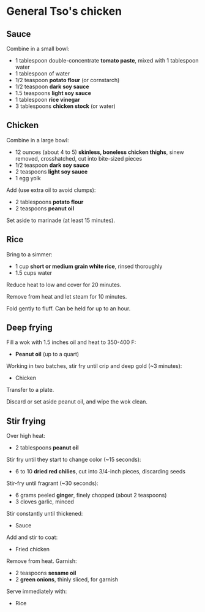 General Tso's chicken
=====================

Sauce
-----

Combine in a small bowl:

- 1 tablespoon double-concentrate **tomato paste**, mixed with 1 tablespoon water
- 1 tablespoon of water
- 1/2 teaspoon **potato flour** (or cornstarch)
- 1/2 teaspoon **dark soy sauce**
- 1.5 teaspoons **light soy sauce**
- 1 tablespoon **rice vinegar**
- 3 tablespoons **chicken stock** (or water)

Chicken
-------

Combine in a large bowl:

- 12 ounces (about 4 to 5) **skinless, boneless chicken thighs**, sinew removed, crosshatched, cut into bite-sized pieces
- 1/2 teaspoon **dark soy sauce**
- 2 teaspoons **light soy sauce**
- 1 egg yolk

Add (use extra oil to avoid clumps):

- 2 tablespoons **potato flour**
- 2 teaspoons **peanut oil**

Set aside to marinade (at least 15 minutes).

Rice
----

Bring to a simmer:

- 1 cup **short or medium grain white rice**, rinsed thoroughly
- 1.5 cups water

Reduce heat to low and cover for 20 minutes.

Remove from heat and let steam for 10 minutes.

Fold gently to fluff. Can be held for up to an hour.

Deep frying
-----------

Fill a wok with 1.5 inches oil and heat to 350-400 F:

- **Peanut oil** (up to a quart)

Working in two batches, stir fry until crip and deep gold (~3 minutes):

- Chicken

Transfer to a plate.

Discard or set aside peanut oil, and wipe the wok clean.

Stir frying
-----------

Over high heat:

- 2 tablespoons **peanut oil**

Stir fry until they start to change color (~15 seconds):

- 6 to 10 **dried red chilies**, cut into 3/4-inch pieces, discarding seeds

Stir-fry until fragrant (~30 seconds):

- 6 grams peeled **ginger**, finely chopped (about 2 teaspoons)
- 3 cloves garlic, minced

Stir constantly until thickened:

- Sauce

Add and stir to coat:

- Fried chicken

Remove from heat. Garnish:

- 2 teaspoons **sesame oil**
- 2 **green onions**, thinly sliced, for garnish

Serve immediately with:

- Rice
